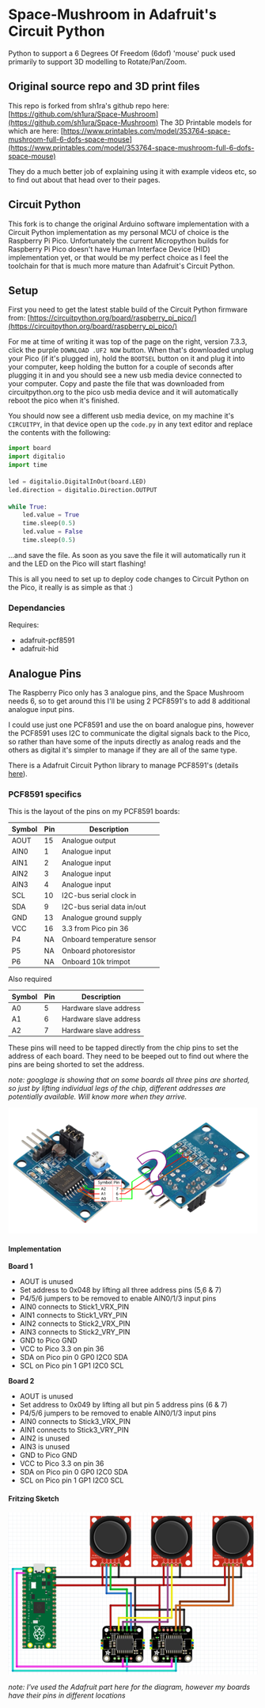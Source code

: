 # Space-Mushroom in Adafruit's Circuit Python

Python to support a 6 Degrees Of Freedom (6dof) 'mouse' puck used primarily to support 3D modelling to Rotate/Pan/Zoom.

## Original source repo and 3D print files

This repo is forked from sh1ra's github repo here: [https://github.com/sh1ura/Space-Mushroom](https://github.com/sh1ura/Space-Mushroom)
The 3D Printable models for which are here: [https://www.printables.com/model/353764-space-mushroom-full-6-dofs-space-mouse](https://www.printables.com/model/353764-space-mushroom-full-6-dofs-space-mouse)

They do a much better job of explaining using it with example videos etc, so to find out about that head over to their pages.

## Circuit Python

This fork is to change the original Arduino software implementation with a Circuit Python implementation as my personal MCU of choice is the Raspberry Pi Pico.
Unfortunately the current Micropython builds for Raspberry Pi Pico doesn't have Human Interface Device (HID) implementation yet, or that would be my perfect choice as I feel the toolchain for that is much more mature than Adafruit's Circuit Python.

## Setup

First you need to get the latest stable build of the Circuit Python firmware from: [https://circuitpython.org/board/raspberry_pi_pico/](https://circuitpython.org/board/raspberry_pi_pico/)

For me at time of writing it was top of the page on the right, version 7.3.3, click the purple `DOWNLOAD .UF2 NOW` button.
When that's downloaded unplug your Pico (if it's plugged in), hold the `BOOTSEL` button on it and plug it into your computer, keep holding the button for a couple of seconds after plugging it in and you should see a new usb media device connected to your computer.
Copy and paste the file that was downloaded from circuitpython.org to the pico usb media device and it will automatically reboot the pico when it's finished.

You should now see a different usb media device, on my machine it's `CIRCUITPY`, in that device open up the `code.py` in any text editor and replace the contents with the following:

```python
import board
import digitalio
import time

led = digitalio.DigitalInOut(board.LED)
led.direction = digitalio.Direction.OUTPUT

while True:
    led.value = True
    time.sleep(0.5)
    led.value = False
    time.sleep(0.5)
```

...and save the file.
As soon as you save the file it will automatically run it and the LED on the Pico will start flashing!

This is all you need to set up to deploy code changes to Circuit Python on the Pico, it really is as simple as that :)

### Dependancies

Requires:

- adafruit-pcf8591
- adafruit-hid

## Analogue Pins

The Raspberry Pico only has 3 analogue pins, and the Space Mushroom needs 6, so to get around this I'll be using 2 PCF8591's to add 8 additional analogue input pins.

I could use just one PCF8591 and use the on board analogue pins, however the PCF8591 uses I2C to communicate the digital signals back to the Pico, so rather than have some of the inputs directly as analog reads and the others as digital it's simpler to manage if they are all of the same type.

There is a Adafruit Circuit Python library to manage PCF8591's (details [here](https://docs.circuitpython.org/projects/pcf8591/en/latest/)).

### PCF8591 specifics

This is the layout of the pins on my PCF8591 boards:

| Symbol | Pin | Description                |
|--------|-----|----------------------------|
|  AOUT  |  15 | Analogue output            |
|  AIN0  |   1 | Analogue input             |
|  AIN1  |   2 | Analogue input             |
|  AIN2  |   3 | Analogue input             |
|  AIN3  |   4 | Analogue input             |
|  SCL   |  10 | I2C-bus serial clock in    |
|  SDA   |   9 | I2C-bus serial data in/out |
|  GND   |  13 | Analogue ground supply     |
|  VCC   |  16 | 3.3 from Pico pin 36       |
|   P4   |  NA | Onboard temperature sensor |
|   P5   |  NA | Onboard photoresistor      |
|   P6   |  NA | Onboard 10k trimpot        |

Also required

| Symbol | Pin | Description                |
|--------|-----|----------------------------|
|   A0   |  5  | Hardware slave address     |
|   A1   |  6  | Hardware slave address     |
|   A2   |  7  | Hardware slave address     |

These pins will need to be tapped directly from the chip pins to set the address of each board.
They need to be beeped out to find out where the pins are being shorted to set the address.

*note: googlage is showing that on some boards all three pins are shorted, so just by lifting individual legs of the chip, different addresses are potentially available. Will know more when they arrive.*

![PCF8591 Address Pins](pcf8591_addr_pins.svg)

#### Implementation

**Board 1** 
 - AOUT is unused
 - Set address to 0x048 by lifting all three address pins (5,6 & 7)
 - P4/5/6 jumpers to be removed to enable AIN0/1/3 input pins
 - AIN0 connects to Stick1_VRX_PIN
 - AIN1 connects to Stick1_VRY_PIN
 - AIN2 connects to Stick2_VRX_PIN
 - AIN3 connects to Stick2_VRY_PIN
 - GND to Pico GND
 - VCC to Pico 3.3 on pin 36
 - SDA on Pico pin 0 GP0 I2C0 SDA
 - SCL on Pico pin 1 GP1 I2C0 SCL

**Board 2** 
 - AOUT is unused
 - Set address to 0x049 by lifting all but pin 5 address pins (6 & 7)
 - P4/5/6 jumpers to be removed to enable AIN0/1/3 input pins
 - AIN0 connects to Stick3_VRX_PIN
 - AIN1 connects to Stick3_VRY_PIN
 - AIN2 is unused
 - AIN3 is unused
 - GND to Pico GND
 - VCC to Pico 3.3 on pin 36
 - SDA on Pico pin 0 GP0 I2C0 SDA
 - SCL on Pico pin 1 GP1 I2C0 SCL

#### Fritzing Sketch

![Fritzing Sketch](Space-Mushroom-Pico_bb.png)

*note: I've used the Adafruit part here for the diagram, however my boards have their pins in different locations*